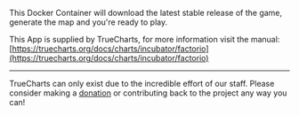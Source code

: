 This Docker Container will download the latest stable release of the game, generate the map and you're ready to play.


This App is supplied by TrueCharts, for more information visit the manual: [https://truecharts.org/docs/charts/incubator/factorio](https://truecharts.org/docs/charts/incubator/factorio)

---

TrueCharts can only exist due to the incredible effort of our staff.
Please consider making a [donation](https://truecharts.org/docs/about/sponsor) or contributing back to the project any way you can!
